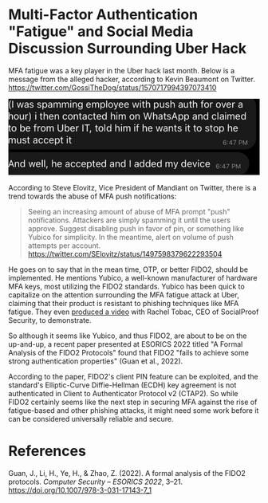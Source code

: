 # Multi-Factor Authentication "Fatigue" and Social Media Discussion Surrounding Uber Hack

MFA fatigue was a key player in the Uber hack last month. Below is a message from the alleged hacker, according to Kevin Beaumont on Twitter. <https://twitter.com/GossiTheDog/status/1570717994397073410>

![Message from the alleged hacker](https://github.com/jdigiacinto/jdigiacinto.github.io/raw/master/_img/mfa-fatigue-message.png)

According to Steve Elovitz, Vice President of Mandiant on Twitter, there is a trend towards the abuse of MFA push notifications:
> Seeing an increasing amount of abuse of MFA prompt "push" notifications. Attackers are simply spamming it until the users approve. Suggest disabling push in favor of pin, or something like Yubico for simplicity. In the meantime, alert on volume of push attempts per account.
<https://twitter.com/SElovitz/status/1497598379622293504>

He goes on to say that in the mean time, OTP, or better FIDO2, should be implemented. He mentions Yubico, a well-known manufacturer of hardware MFA keys, most utilizing the FIDO2 standards. Yubico has been quick to capitalize on the attention surrounding the MFA fatigue attack at Uber, claiming that their product is resistant to phishing techniques like MFA fatigue. They even [produced a video](https://twitter.com/i/status/1575172627387162624) with Rachel Tobac, CEO of SocialProof Security, to demonstrate.


So although it seems like Yubico, and thus FIDO2, are about to be on the up-and-up, a recent paper presented at ESORICS 2022 titled "A Formal Analysis of the FIDO2 Protocols" found that FIDO2 "fails to achieve some strong authentication properties" (Guan et al., 2022).

According to the paper, FIDO2's client PIN feature can be exploited, and the standard's Elliptic-Curve Diffie-Hellman (ECDH) key agreement is not authenticated in Client to Authenticator Protocol v2 (CTAP2). So while FIDO2 certainly seems like the next step in securing MFA against the rise of fatigue-based and other phishing attacks, it might need some work before it can be considered universally reliable and secure.


# References
Guan, J., Li, H., Ye, H., & Zhao, Z. (2022). A formal analysis of the FIDO2 protocols. _Computer Security – ESORICS 2022_, 3–21. https://doi.org/10.1007/978-3-031-17143-7_1
